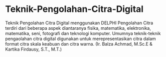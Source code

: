 # Teknik-Pengolahan-Citra-Digital
Teknik Pengolahan Citra Digital menggunakan DELPHI
Pengolahan Citra terdiri dari beberapa aspek diantaranya fisika, matematika, elektronika, matematika, seni, fotografi dan teknologi komputer.
Umumnya teknik-teknik pengaolahan citra digital digunakan untuk merepresentasikan citra dalam format citra skala keabuan dan citra warna.
(Ir. Balza Achmad, M.Sc.E & Kartika Firdausy, S.T., M.T.)
